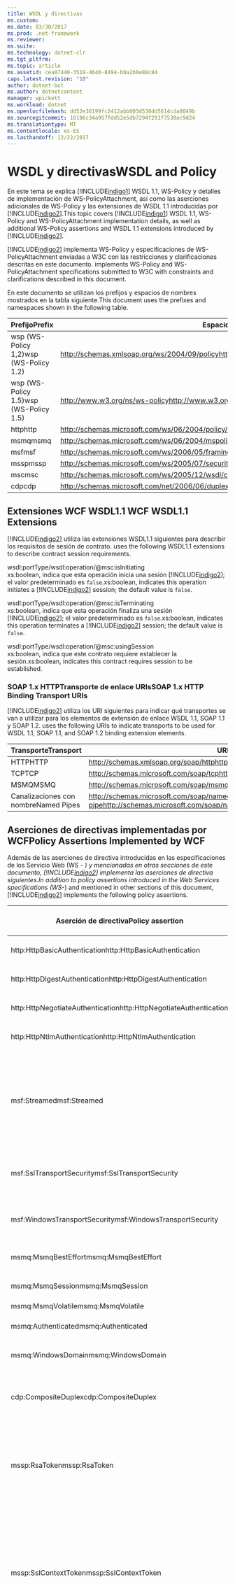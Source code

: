 ```yaml
---
title: WSDL y directivas
ms.custom: 
ms.date: 03/30/2017
ms.prod: .net-framework
ms.reviewer: 
ms.suite: 
ms.technology: dotnet-clr
ms.tgt_pltfrm: 
ms.topic: article
ms.assetid: cea87440-3519-4640-8494-b8a2b0e88c84
caps.latest.revision: "10"
author: dotnet-bot
ms.author: dotnetcontent
manager: wpickett
ms.workload: dotnet
ms.openlocfilehash: dd52e36199fc2412abb003d530dd5614cda8049b
ms.sourcegitcommit: 16186c34a957fdd52e5db7294f291f7530ac9d24
ms.translationtype: MT
ms.contentlocale: es-ES
ms.lasthandoff: 12/22/2017
---
```

# <a name="wsdl-and-policy"></a><span data-ttu-id="948b2-102">WSDL y directivas</span><span class="sxs-lookup"><span data-stu-id="948b2-102">WSDL and Policy</span></span>
<span data-ttu-id="948b2-103">En este tema se explica [!INCLUDE[indigo1](../../../../includes/indigo1-md.md)] WSDL 1.1, WS-Policy y detalles de implementación de WS-PolicyAttachment, así como las aserciones adicionales de WS-Policy y las extensiones de WSDL 1.1 introducidas por [!INCLUDE[indigo2](../../../../includes/indigo2-md.md)].</span><span class="sxs-lookup"><span data-stu-id="948b2-103">This topic covers [!INCLUDE[indigo1](../../../../includes/indigo1-md.md)] WSDL 1.1, WS-Policy and WS-PolicyAttachment implementation details, as well as additional WS-Policy assertions and WSDL 1.1 extensions introduced by [!INCLUDE[indigo2](../../../../includes/indigo2-md.md)].</span></span>  
  
 [!INCLUDE[indigo2](../../../../includes/indigo2-md.md)]<span data-ttu-id="948b2-104"> implementa WS-Policy y especificaciones de WS-PolicyAttachment enviadas a W3C con las restricciones y clarificaciones descritas en este documento.</span><span class="sxs-lookup"><span data-stu-id="948b2-104"> implements WS-Policy and WS-PolicyAttachment specifications submitted to W3C with constraints and clarifications described in this document.</span></span>  
  
 <span data-ttu-id="948b2-105">En este documento se utilizan los prefijos y espacios de nombres mostrados en la tabla siguiente.</span><span class="sxs-lookup"><span data-stu-id="948b2-105">This document uses the prefixes and namespaces shown in the following table.</span></span>  
  
|<span data-ttu-id="948b2-106">Prefijo</span><span class="sxs-lookup"><span data-stu-id="948b2-106">Prefix</span></span>|<span data-ttu-id="948b2-107">Espacio de nombres</span><span class="sxs-lookup"><span data-stu-id="948b2-107">Namespace</span></span>|  
|------------|---------------|  
|<span data-ttu-id="948b2-108">wsp (WS-Policy 1,2)</span><span class="sxs-lookup"><span data-stu-id="948b2-108">wsp (WS-Policy 1.2)</span></span>|<span data-ttu-id="948b2-109">http://schemas.xmlsoap.org/ws/2004/09/policy</span><span class="sxs-lookup"><span data-stu-id="948b2-109">http://schemas.xmlsoap.org/ws/2004/09/policy</span></span>|  
|<span data-ttu-id="948b2-110">wsp (WS-Policy 1.5)</span><span class="sxs-lookup"><span data-stu-id="948b2-110">wsp (WS-Policy 1.5)</span></span>|<span data-ttu-id="948b2-111">http://www.w3.org/ns/ws-policy</span><span class="sxs-lookup"><span data-stu-id="948b2-111">http://www.w3.org/ns/ws-policy</span></span>|  
|<span data-ttu-id="948b2-112">http</span><span class="sxs-lookup"><span data-stu-id="948b2-112">http</span></span>|<span data-ttu-id="948b2-113">http://schemas.microsoft.com/ws/06/2004/policy/http</span><span class="sxs-lookup"><span data-stu-id="948b2-113">http://schemas.microsoft.com/ws/06/2004/policy/http</span></span>|  
|<span data-ttu-id="948b2-114">msmq</span><span class="sxs-lookup"><span data-stu-id="948b2-114">msmq</span></span>|<span data-ttu-id="948b2-115">http://schemas.microsoft.com/ws/06/2004/mspolicy/msmq</span><span class="sxs-lookup"><span data-stu-id="948b2-115">http://schemas.microsoft.com/ws/06/2004/mspolicy/msmq</span></span>|  
|<span data-ttu-id="948b2-116">msf</span><span class="sxs-lookup"><span data-stu-id="948b2-116">msf</span></span>|<span data-ttu-id="948b2-117">http://schemas.microsoft.com/ws/2006/05/framing/policy</span><span class="sxs-lookup"><span data-stu-id="948b2-117">http://schemas.microsoft.com/ws/2006/05/framing/policy</span></span>|  
|<span data-ttu-id="948b2-118">mssp</span><span class="sxs-lookup"><span data-stu-id="948b2-118">mssp</span></span>|<span data-ttu-id="948b2-119">http://schemas.microsoft.com/ws/2005/07/securitypolicy</span><span class="sxs-lookup"><span data-stu-id="948b2-119">http://schemas.microsoft.com/ws/2005/07/securitypolicy</span></span>|  
|<span data-ttu-id="948b2-120">msc</span><span class="sxs-lookup"><span data-stu-id="948b2-120">msc</span></span>|<span data-ttu-id="948b2-121">http://schemas.microsoft.com/ws/2005/12/wsdl/contract</span><span class="sxs-lookup"><span data-stu-id="948b2-121">http://schemas.microsoft.com/ws/2005/12/wsdl/contract</span></span>|  
|<span data-ttu-id="948b2-122">cdp</span><span class="sxs-lookup"><span data-stu-id="948b2-122">cdp</span></span>|<span data-ttu-id="948b2-123">http://schemas.microsoft.com/net/2006/06/duplex</span><span class="sxs-lookup"><span data-stu-id="948b2-123">http://schemas.microsoft.com/net/2006/06/duplex</span></span>|  
  
## <a name="wcf-wsdl11-extensions"></a><span data-ttu-id="948b2-124">Extensiones WCF WSDL1.1 </span><span class="sxs-lookup"><span data-stu-id="948b2-124">WCF WSDL1.1 Extensions</span></span>  
 [!INCLUDE[indigo2](../../../../includes/indigo2-md.md)]<span data-ttu-id="948b2-125"> utiliza las extensiones WSDL1.1 siguientes para describir los requisitos de sesión de contrato.</span><span class="sxs-lookup"><span data-stu-id="948b2-125"> uses the following WSDL1.1 extensions to describe contract session requirements.</span></span>  
  
 wsdl:portType/wsdl:operation/@msc:isInitiating  
 <span data-ttu-id="948b2-126">xs:boolean, indica que esta operación inicia una sesión [!INCLUDE[indigo2](../../../../includes/indigo2-md.md)]; el valor predeterminado es `false`.</span><span class="sxs-lookup"><span data-stu-id="948b2-126">xs:boolean, indicates this operation initiates a [!INCLUDE[indigo2](../../../../includes/indigo2-md.md)] session; the default value is `false`.</span></span>  
  
 wsdl:portType/wsdl:operation/@msc:isTerminating  
 <span data-ttu-id="948b2-127">xs:boolean, indica que esta operación finaliza una sesión [!INCLUDE[indigo2](../../../../includes/indigo2-md.md)]; el valor predeterminado es `false`.</span><span class="sxs-lookup"><span data-stu-id="948b2-127">xs:boolean, indicates this operation terminates a [!INCLUDE[indigo2](../../../../includes/indigo2-md.md)] session; the default value is `false`.</span></span>  
  
 wsdl:portType/wsdl:operation/@msc:usingSession  
 <span data-ttu-id="948b2-128">xs:boolean, indica que este contrato requiere establecer la sesión.</span><span class="sxs-lookup"><span data-stu-id="948b2-128">xs:boolean, indicates this contract requires session to be established.</span></span>  
  
### <a name="soap-1x-http-binding-transport-uris"></a><span data-ttu-id="948b2-129">SOAP 1.x HTTPTransporte de enlace URIs</span><span class="sxs-lookup"><span data-stu-id="948b2-129">SOAP 1.x HTTP Binding Transport URIs</span></span>  
 [!INCLUDE[indigo2](../../../../includes/indigo2-md.md)]<span data-ttu-id="948b2-130"> utiliza los URI siguientes para indicar qué transportes se van a utilizar para los elementos de extensión de enlace WSDL 1.1, SOAP 1.1 y SOAP 1.2.</span><span class="sxs-lookup"><span data-stu-id="948b2-130"> uses the following URIs to indicate transports to be used for WSDL 1.1, SOAP 1.1, and SOAP 1.2 binding extension elements.</span></span>  
  
|<span data-ttu-id="948b2-131">Transporte</span><span class="sxs-lookup"><span data-stu-id="948b2-131">Transport</span></span>|<span data-ttu-id="948b2-132">URI</span><span class="sxs-lookup"><span data-stu-id="948b2-132">URI</span></span>|  
|---------------|---------|  
|<span data-ttu-id="948b2-133">HTTP</span><span class="sxs-lookup"><span data-stu-id="948b2-133">HTTP</span></span>|<span data-ttu-id="948b2-134">http://schemas.xmlsoap.org/soap/http</span><span class="sxs-lookup"><span data-stu-id="948b2-134">http://schemas.xmlsoap.org/soap/http</span></span>|  
|<span data-ttu-id="948b2-135">TCP</span><span class="sxs-lookup"><span data-stu-id="948b2-135">TCP</span></span>|<span data-ttu-id="948b2-136">http://schemas.microsoft.com/soap/tcp</span><span class="sxs-lookup"><span data-stu-id="948b2-136">http://schemas.microsoft.com/soap/tcp</span></span>|  
|<span data-ttu-id="948b2-137">MSMQ</span><span class="sxs-lookup"><span data-stu-id="948b2-137">MSMQ</span></span>|<span data-ttu-id="948b2-138">http://schemas.microsoft.com/soap/msmq</span><span class="sxs-lookup"><span data-stu-id="948b2-138">http://schemas.microsoft.com/soap/msmq</span></span>|  
|<span data-ttu-id="948b2-139">Canalizaciones con nombre</span><span class="sxs-lookup"><span data-stu-id="948b2-139">Named Pipes</span></span>|<span data-ttu-id="948b2-140">http://schemas.microsoft.com/soap/named-pipe</span><span class="sxs-lookup"><span data-stu-id="948b2-140">http://schemas.microsoft.com/soap/named-pipe</span></span>|  
  
## <a name="policy-assertions-implemented-by-wcf"></a><span data-ttu-id="948b2-141">Aserciones de directivas implementadas por WCF</span><span class="sxs-lookup"><span data-stu-id="948b2-141">Policy Assertions Implemented by WCF</span></span>  
 <span data-ttu-id="948b2-142">Además de las aserciones de directiva introducidas en las especificaciones de los Servicio Web (WS - *) y mencionadas en otras secciones de este documento, [!INCLUDE[indigo2](../../../../includes/indigo2-md.md)] implementa las aserciones de directiva siguientes.</span><span class="sxs-lookup"><span data-stu-id="948b2-142">In addition to policy assertions introduced in the Web Services specifications (WS-*) and mentioned in other sections of this document, [!INCLUDE[indigo2](../../../../includes/indigo2-md.md)] implements the following policy assertions.</span></span>  
  
|<span data-ttu-id="948b2-143">Aserción de directiva</span><span class="sxs-lookup"><span data-stu-id="948b2-143">Policy assertion</span></span>|<span data-ttu-id="948b2-144">Asunto de directiva</span><span class="sxs-lookup"><span data-stu-id="948b2-144">Policy subject</span></span>|<span data-ttu-id="948b2-145">Descripción</span><span class="sxs-lookup"><span data-stu-id="948b2-145">Description</span></span>|  
|----------------------|--------------------|-----------------|  
|<span data-ttu-id="948b2-146">http:HttpBasicAuthentication</span><span class="sxs-lookup"><span data-stu-id="948b2-146">http:HttpBasicAuthentication</span></span>|<span data-ttu-id="948b2-147">Extremo</span><span class="sxs-lookup"><span data-stu-id="948b2-147">Endpoint</span></span>|<span data-ttu-id="948b2-148">El extremo utiliza autenticación básica de Http.</span><span class="sxs-lookup"><span data-stu-id="948b2-148">Endpoint uses HTTP Basic Authentication.</span></span>|  
|<span data-ttu-id="948b2-149">http:HttpDigestAuthentication</span><span class="sxs-lookup"><span data-stu-id="948b2-149">http:HttpDigestAuthentication</span></span>|<span data-ttu-id="948b2-150">Extremo</span><span class="sxs-lookup"><span data-stu-id="948b2-150">Endpoint</span></span>|<span data-ttu-id="948b2-151">El extremo utiliza autenticación implícita de Http.</span><span class="sxs-lookup"><span data-stu-id="948b2-151">Endpoint uses HTTP Digest Authentication.</span></span>|  
|<span data-ttu-id="948b2-152">http:HttpNegotiateAuthentication</span><span class="sxs-lookup"><span data-stu-id="948b2-152">http:HttpNegotiateAuthentication</span></span>|<span data-ttu-id="948b2-153">Extremo</span><span class="sxs-lookup"><span data-stu-id="948b2-153">Endpoint</span></span>|<span data-ttu-id="948b2-154">El extremo utiliza autenticación de negociación de Http.</span><span class="sxs-lookup"><span data-stu-id="948b2-154">Endpoint uses HTTP Negotiate Authentication.</span></span>|  
|<span data-ttu-id="948b2-155">http:HttpNtlmAuthentication</span><span class="sxs-lookup"><span data-stu-id="948b2-155">http:HttpNtlmAuthentication</span></span>|<span data-ttu-id="948b2-156">Extremo</span><span class="sxs-lookup"><span data-stu-id="948b2-156">Endpoint</span></span>|<span data-ttu-id="948b2-157">El extremo utiliza autenticación NTLM de Http.</span><span class="sxs-lookup"><span data-stu-id="948b2-157">Endpoint uses HTTP NTLM Authentication.</span></span>|  
|<span data-ttu-id="948b2-158">msf:Streamed</span><span class="sxs-lookup"><span data-stu-id="948b2-158">msf:Streamed</span></span>|<span data-ttu-id="948b2-159">Extremo</span><span class="sxs-lookup"><span data-stu-id="948b2-159">Endpoint</span></span>|<span data-ttu-id="948b2-160">El extremo utiliza trama de mensajes transmitidos.</span><span class="sxs-lookup"><span data-stu-id="948b2-160">Endpoint uses streamed message framing.</span></span> <span data-ttu-id="948b2-161">Esta aserción se utiliza con el protocolo de trama de mensajes proporcionado para los transportes como TCP y canalizaciones con nombre.</span><span class="sxs-lookup"><span data-stu-id="948b2-161">This assertion is used with the Message Framing protocol provided for transports such as TCP, and named pipes.</span></span>|  
|<span data-ttu-id="948b2-162">msf:SslTransportSecurity</span><span class="sxs-lookup"><span data-stu-id="948b2-162">msf:SslTransportSecurity</span></span>|<span data-ttu-id="948b2-163">Extremo</span><span class="sxs-lookup"><span data-stu-id="948b2-163">Endpoint</span></span>|<span data-ttu-id="948b2-164">El extremo utiliza la seguridad del nivel de transporte (TLS) con trama de mensaje.</span><span class="sxs-lookup"><span data-stu-id="948b2-164">Endpoint uses transport-layer security (TLS) with message framing.</span></span>|  
|<span data-ttu-id="948b2-165">msf:WindowsTransportSecurity</span><span class="sxs-lookup"><span data-stu-id="948b2-165">msf:WindowsTransportSecurity</span></span>|<span data-ttu-id="948b2-166">Extremo</span><span class="sxs-lookup"><span data-stu-id="948b2-166">Endpoint</span></span>|<span data-ttu-id="948b2-167">El extremo utiliza Negociación de proveedor de seguridad (SPNEGO) con trama de mensaje.</span><span class="sxs-lookup"><span data-stu-id="948b2-167">Endpoint uses Security Provider Negotiation (SPNEGO) with message framing.</span></span>|  
|<span data-ttu-id="948b2-168">msmq:MsmqBestEffort</span><span class="sxs-lookup"><span data-stu-id="948b2-168">msmq:MsmqBestEffort</span></span>|<span data-ttu-id="948b2-169">Extremo</span><span class="sxs-lookup"><span data-stu-id="948b2-169">Endpoint</span></span>|<span data-ttu-id="948b2-170">MSMQ con garantías de mejor esfuerzo.</span><span class="sxs-lookup"><span data-stu-id="948b2-170">MSMQ with best-effort guarantees.</span></span>|  
|<span data-ttu-id="948b2-171">msmq:MsmqSession</span><span class="sxs-lookup"><span data-stu-id="948b2-171">msmq:MsmqSession</span></span>|<span data-ttu-id="948b2-172">Extremo</span><span class="sxs-lookup"><span data-stu-id="948b2-172">Endpoint</span></span>|<span data-ttu-id="948b2-173">MSMQ con garantías de sesión.</span><span class="sxs-lookup"><span data-stu-id="948b2-173">MSMQ with Session guarantees.</span></span>|  
|<span data-ttu-id="948b2-174">msmq:MsmqVolatile</span><span class="sxs-lookup"><span data-stu-id="948b2-174">msmq:MsmqVolatile</span></span>|<span data-ttu-id="948b2-175">Extremo</span><span class="sxs-lookup"><span data-stu-id="948b2-175">Endpoint</span></span>|<span data-ttu-id="948b2-176">MSMQ Volatile.</span><span class="sxs-lookup"><span data-stu-id="948b2-176">MSMQ Volatile.</span></span>|  
|<span data-ttu-id="948b2-177">msmq:Authenticated</span><span class="sxs-lookup"><span data-stu-id="948b2-177">msmq:Authenticated</span></span>|<span data-ttu-id="948b2-178">Extremo</span><span class="sxs-lookup"><span data-stu-id="948b2-178">Endpoint</span></span>|<span data-ttu-id="948b2-179">La autenticación se utiliza con transporte de MSMQ.</span><span class="sxs-lookup"><span data-stu-id="948b2-179">Authentication is used with MSMQ transport.</span></span>|  
|<span data-ttu-id="948b2-180">msmq:WindowsDomain</span><span class="sxs-lookup"><span data-stu-id="948b2-180">msmq:WindowsDomain</span></span>|<span data-ttu-id="948b2-181">Extremo</span><span class="sxs-lookup"><span data-stu-id="948b2-181">Endpoint</span></span>|<span data-ttu-id="948b2-182">MSMQ utiliza la autenticación de Dominio Windows.</span><span class="sxs-lookup"><span data-stu-id="948b2-182">MSMQ uses Windows Domain authentication.</span></span>|  
|<span data-ttu-id="948b2-183">cdp:CompositeDuplex</span><span class="sxs-lookup"><span data-stu-id="948b2-183">cdp:CompositeDuplex</span></span>|<span data-ttu-id="948b2-184">Extremo</span><span class="sxs-lookup"><span data-stu-id="948b2-184">Endpoint</span></span>|<span data-ttu-id="948b2-185">El extremo utiliza dos conexiones de transporte de conversación independientes para mensajes de entrada y salida.</span><span class="sxs-lookup"><span data-stu-id="948b2-185">Endpoint uses two separate converse transport connections for in and out messages.</span></span>|  
|<span data-ttu-id="948b2-186">mssp:RsaToken</span><span class="sxs-lookup"><span data-stu-id="948b2-186">mssp:RsaToken</span></span>|<span data-ttu-id="948b2-187">Anidadas</span><span class="sxs-lookup"><span data-stu-id="948b2-187">Nested</span></span>|<span data-ttu-id="948b2-188">Aserción del token de clave RSA.</span><span class="sxs-lookup"><span data-stu-id="948b2-188">RSA key token assertion.</span></span> <span data-ttu-id="948b2-189">En general, una clave RSA serializada directamente como parte de la información clave en una firma endosada cumple este requisito.</span><span class="sxs-lookup"><span data-stu-id="948b2-189">This requirement is typically satisfied by an RSA key serialized directly as part of the key information in an endorsing signature.</span></span>|  
|<span data-ttu-id="948b2-190">mssp:SslContextToken</span><span class="sxs-lookup"><span data-stu-id="948b2-190">mssp:SslContextToken</span></span>|<span data-ttu-id="948b2-191">Anidadas</span><span class="sxs-lookup"><span data-stu-id="948b2-191">Nested</span></span>|<span data-ttu-id="948b2-192">Requiere que se utilice un SecurityContextToken obtenido mediante protocolo de enlace TLS binario y WS-Trust.</span><span class="sxs-lookup"><span data-stu-id="948b2-192">Requires that a SecurityContextToken obtained using binary TLS handshake using WS-Trust be used.</span></span> <span data-ttu-id="948b2-193">Las aserciones anidadas incluyen: sp:RequireDerivedKeys, mssp:MustNotSendCancel, mssp:RequireClientCertificate.</span><span class="sxs-lookup"><span data-stu-id="948b2-193">Nested assertions include: sp:RequireDerivedKeys, mssp:MustNotSendCancel, mssp:RequireClientCertificate.</span></span>|  
|<span data-ttu-id="948b2-194">mssp:MustNotSendCancel</span><span class="sxs-lookup"><span data-stu-id="948b2-194">mssp:MustNotSendCancel</span></span>|<span data-ttu-id="948b2-195">Anidadas</span><span class="sxs-lookup"><span data-stu-id="948b2-195">Nested</span></span>|<span data-ttu-id="948b2-196">Especifica un requisito que consiste en que un token de seguridad de solicitud (RST) solicite mensajes [WS-Trust] mediante el enlace de cancelación [WS-Trust, WS-SC] y no se envíe al emisor de un SecurityContextToken determinado.</span><span class="sxs-lookup"><span data-stu-id="948b2-196">Specifies a requirement that a request security token (RST) request messages [WS-Trust] using the Cancel binding [WS-Trust, WS-SC] not be sent to the issuer of a given SecurityContextToken.</span></span> <span data-ttu-id="948b2-197">Si esta aserción está presente, no se deben enviar al emisor dichos mensajes de solicitud.</span><span class="sxs-lookup"><span data-stu-id="948b2-197">If this assertion is present, then such request messages must not be sent to the issuer.</span></span> <span data-ttu-id="948b2-198">Si esta aserción no está presente, se puede enviar al emisor dichos mensajes de solicitud.</span><span class="sxs-lookup"><span data-stu-id="948b2-198">If this assertion is not present, then such request messages can be sent to the issuer.</span></span>|  
|<span data-ttu-id="948b2-199">mssp:RequireClientCertificate</span><span class="sxs-lookup"><span data-stu-id="948b2-199">mssp:RequireClientCertificate</span></span>|<span data-ttu-id="948b2-200">Anidadas</span><span class="sxs-lookup"><span data-stu-id="948b2-200">Nested</span></span>|<span data-ttu-id="948b2-201">Este elemento opcional especifica un requisito para un certificado de cliente que se proporcionará como parte del protocolo TLSNEGO.</span><span class="sxs-lookup"><span data-stu-id="948b2-201">This optional element specifies a requirement for a client certificate to be provided as part of the TLSNEGO protocol.</span></span> <span data-ttu-id="948b2-202">Si esta aserción está presente, se debe proporcionar un certificado de cliente.</span><span class="sxs-lookup"><span data-stu-id="948b2-202">If this assertion is present, then a client certificate must be provided.</span></span> <span data-ttu-id="948b2-203">Si esta aserción no está presente, no se debe proporcionar un certificado de cliente.</span><span class="sxs-lookup"><span data-stu-id="948b2-203">If this assertion is not present, then a client certificate must not be provided.</span></span> <span data-ttu-id="948b2-204">Esta aserción no se debe utilizar fuera de mssp:SslContextToken.</span><span class="sxs-lookup"><span data-stu-id="948b2-204">This assertion must not be used outside of mssp:SslContextToken.</span></span>|  
  
## <a name="see-also"></a><span data-ttu-id="948b2-205">Vea también</span><span class="sxs-lookup"><span data-stu-id="948b2-205">See Also</span></span>  
 [<span data-ttu-id="948b2-206">Publicación de WSDL personalizada</span><span class="sxs-lookup"><span data-stu-id="948b2-206">Custom WSDL Publication</span></span>](../../../../docs/framework/wcf/samples/custom-wsdl-publication.md)  
 [<span data-ttu-id="948b2-207">Exportación del WSDL personalizado</span><span class="sxs-lookup"><span data-stu-id="948b2-207">How to: Export Custom WSDL</span></span>](../../../../docs/framework/wcf/extending/how-to-export-custom-wsdl.md)  
 [<span data-ttu-id="948b2-208">Importación de WSDL personalizado</span><span class="sxs-lookup"><span data-stu-id="948b2-208">How to: Import Custom WSDL</span></span>](../../../../docs/framework/wcf/extending/how-to-import-custom-wsdl.md)
